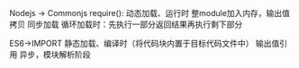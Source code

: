 Nodejs -> Commonjs
require():
动态加载、运行时
整module加入内存，输出值拷贝
同步加载
循环加载时：先执行一部分返回结果再执行剩下部分

ES6->IMPORT
静态加载、编译时（将代码块内置于目标代码文件中）
输出值引用
异步，模块解析阶段
